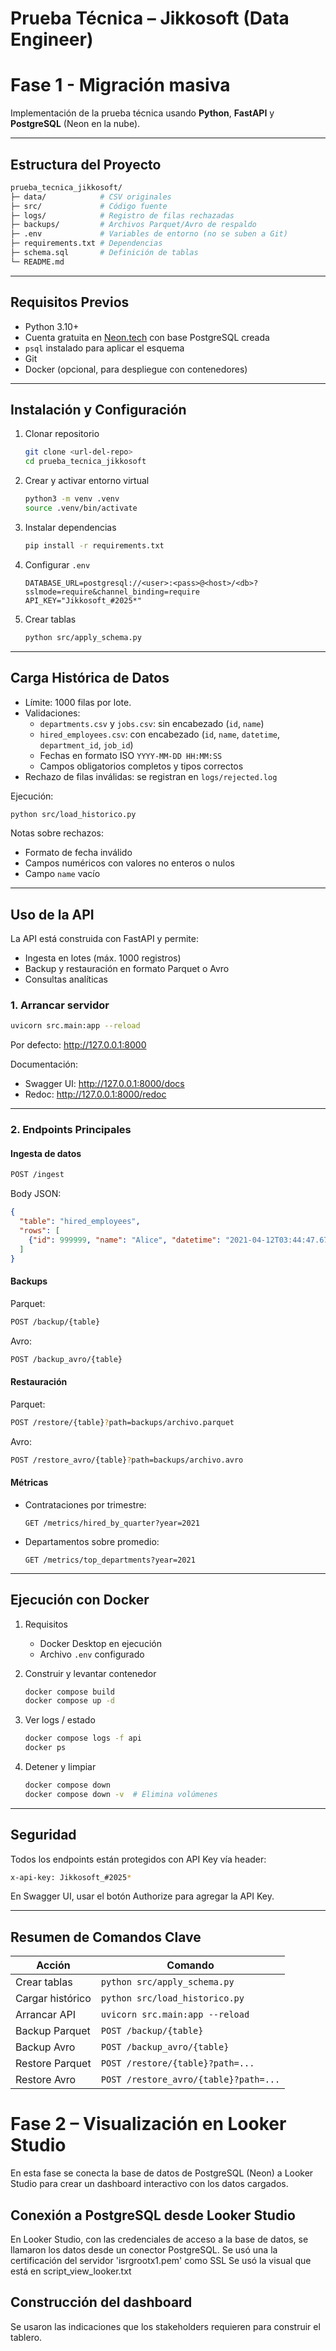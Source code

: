 # Prueba Técnica – Jikkosoft (Data Engineer)
# Fase 1 - Migración masiva

Implementación de la prueba técnica usando **Python**, **FastAPI** y **PostgreSQL** (Neon en la nube).

---

## Estructura del Proyecto

```bash
prueba_tecnica_jikkosoft/
├─ data/            # CSV originales
├─ src/             # Código fuente
├─ logs/            # Registro de filas rechazadas
├─ backups/         # Archivos Parquet/Avro de respaldo
├─ .env             # Variables de entorno (no se suben a Git)
├─ requirements.txt # Dependencias
├─ schema.sql       # Definición de tablas
└─ README.md
```

---

## Requisitos Previos

- Python 3.10+
- Cuenta gratuita en [Neon.tech](https://neon.tech) con base PostgreSQL creada
- `psql` instalado para aplicar el esquema
- Git
- Docker (opcional, para despliegue con contenedores)

---

## Instalación y Configuración

1. Clonar repositorio
   ```bash
   git clone <url-del-repo>
   cd prueba_tecnica_jikkosoft
   ```

2. Crear y activar entorno virtual
   ```bash
   python3 -m venv .venv
   source .venv/bin/activate
   ```

3. Instalar dependencias
   ```bash
   pip install -r requirements.txt
   ```

4. Configurar `.env`
   ```env
   DATABASE_URL=postgresql://<user>:<pass>@<host>/<db>?sslmode=require&channel_binding=require
   API_KEY="Jikkosoft_#2025*"
   ```

5. Crear tablas
   ```bash
   python src/apply_schema.py
   ```

---

## Carga Histórica de Datos

- Límite: 1000 filas por lote.
- Validaciones:
  - `departments.csv` y `jobs.csv`: sin encabezado (`id`, `name`)
  - `hired_employees.csv`: con encabezado (`id`, `name`, `datetime`, `department_id`, `job_id`)
  - Fechas en formato ISO `YYYY-MM-DD HH:MM:SS`
  - Campos obligatorios completos y tipos correctos
- Rechazo de filas inválidas: se registran en `logs/rejected.log`

Ejecución:
```bash
python src/load_historico.py
```

Notas sobre rechazos:
- Formato de fecha inválido
- Campos numéricos con valores no enteros o nulos
- Campo `name` vacío

---

## Uso de la API

La API está construida con FastAPI y permite:

- Ingesta en lotes (máx. 1000 registros)
- Backup y restauración en formato Parquet o Avro
- Consultas analíticas

### 1. Arrancar servidor
```bash
uvicorn src.main:app --reload
```
Por defecto: http://127.0.0.1:8000

Documentación:
- Swagger UI: http://127.0.0.1:8000/docs
- Redoc: http://127.0.0.1:8000/redoc

---

### 2. Endpoints Principales

#### Ingesta de datos
```bash
POST /ingest
```
Body JSON:
```json
{
  "table": "hired_employees",
  "rows": [
    {"id": 999999, "name": "Alice", "datetime": "2021-04-12T03:44:47.673375", "department_id": 1, "job_id": 1}
  ]
}
```

#### Backups
Parquet:
```bash
POST /backup/{table}
```
Avro:
```bash
POST /backup_avro/{table}
```

#### Restauración
Parquet:
```bash
POST /restore/{table}?path=backups/archivo.parquet
```
Avro:
```bash
POST /restore_avro/{table}?path=backups/archivo.avro
```

#### Métricas
- Contrataciones por trimestre:
  ```
  GET /metrics/hired_by_quarter?year=2021
  ```
- Departamentos sobre promedio:
  ```
  GET /metrics/top_departments?year=2021
  ```

---

## Ejecución con Docker

1. Requisitos
   - Docker Desktop en ejecución
   - Archivo `.env` configurado

2. Construir y levantar contenedor
   ```bash
   docker compose build
   docker compose up -d
   ```

3. Ver logs / estado
   ```bash
   docker compose logs -f api
   docker ps
   ```

4. Detener y limpiar
   ```bash
   docker compose down
   docker compose down -v  # Elimina volúmenes
   ```

---

## Seguridad

Todos los endpoints están protegidos con API Key vía header:
```bash
x-api-key: Jikkosoft_#2025*
```
En Swagger UI, usar el botón Authorize para agregar la API Key.

---

## Resumen de Comandos Clave

| Acción                | Comando |
|-----------------------|---------|
| Crear tablas          | `python src/apply_schema.py` |
| Cargar histórico      | `python src/load_historico.py` |
| Arrancar API          | `uvicorn src.main:app --reload` |
| Backup Parquet        | `POST /backup/{table}` |
| Backup Avro           | `POST /backup_avro/{table}` |
| Restore Parquet       | `POST /restore/{table}?path=...` |
| Restore Avro          | `POST /restore_avro/{table}?path=...` |


# Fase 2 – Visualización en Looker Studio

En esta fase se conecta la base de datos de PostgreSQL (Neon) a Looker Studio para crear un dashboard interactivo con los datos cargados.

## Conexión a PostgreSQL desde Looker Studio

En Looker Studio, con las credenciales de acceso a la base de datos, se llamaron los datos desde un conector PostgreSQL. 
Se usó una la certificación del servidor 'isrgrootx1.pem' como SSL 
Se usó la visual que está en script_view_looker.txt

## Construcción del dashboard

Se usaron las indicaciones que los stakeholders requieren para construir el tablero. 